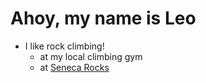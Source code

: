 # Ahoy, my name is Leo

- I like rock climbing!
  - at my local climbing gym
  - at [Seneca Rocks](https://en.m.wikipedia.org/wiki/Seneca_Rocks)
